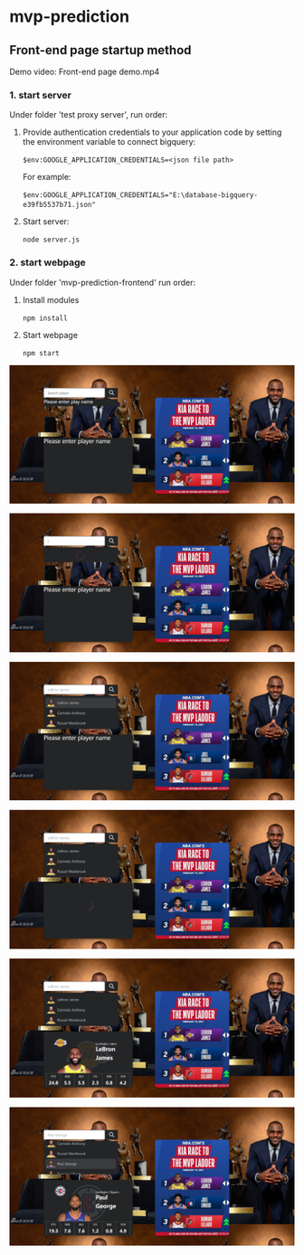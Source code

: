 # mvp-prediction

## Front-end page startup method

Demo video: Front-end page demo.mp4
### 1. start server

Under folder 'test proxy server', run order:

1. Provide authentication credentials to your application code by setting the environment variable to connect bigquery:

   `$env:GOOGLE_APPLICATION_CREDENTIALS=<json file path>`

   For example:

   `$env:GOOGLE_APPLICATION_CREDENTIALS="E:\database-bigquery-e39fb5537b71.json"`

2. Start server:

   `node server.js`

### 2. start webpage

Under folder 'mvp-prediction-frontend' run order:

1. Install modules

   `npm install`

2. Start webpage

   `npm start`

![image](https://github.com/Calypso52/mvp-prediction/blob/master/pictures/Front-end%20page%20demo01.png)



![image](https://github.com/Calypso52/mvp-prediction/blob/master/pictures/Front-end%20page%20demo02.png)



![image](https://github.com/Calypso52/mvp-prediction/blob/master/pictures/Front-end%20page%20demo03.png)



![image](https://github.com/Calypso52/mvp-prediction/blob/master/pictures/Front-end%20page%20demo04.png)



![image](https://github.com/Calypso52/mvp-prediction/blob/master/pictures/Front-end%20page%20demo05.png)



![image](https://github.com/Calypso52/mvp-prediction/blob/master/pictures/Front-end%20page%20demo06.png)
